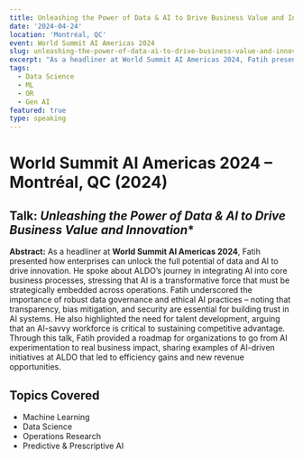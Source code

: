 ```yaml
---
title: Unleashing the Power of Data & AI to Drive Business Value and Innovation*
date: '2024-04-24'
location: 'Montréal, QC'
event: World Summit AI Americas 2024
slug: unleashing-the-power-of-data-ai-to-drive-business-value-and-innovation-2024-04
excerpt: "As a headliner at World Summit AI Americas 2024, Fatih presented how enterprises can unlock the full potential of data and AI to drive innovation."
tags:
  - Data Science
  - ML
  - OR
  - Gen AI
featured: true
type: speaking
---
```


# World Summit AI Americas 2024 – Montréal, QC (2024)

## Talk: *Unleashing the Power of Data & AI to Drive Business Value and Innovation**

**Abstract:** As a headliner at **World Summit AI Americas 2024**, Fatih presented how enterprises can unlock the full potential of data and AI to drive innovation. He spoke about ALDO’s journey in integrating AI into core business processes, stressing that AI is a transformative force that must be strategically embedded across operations. Fatih underscored the importance of robust data governance and ethical AI practices – noting that transparency, bias mitigation, and security are essential for building trust in AI systems. He also highlighted the need for talent development, arguing that an AI-savvy workforce is critical to sustaining competitive advantage. Through this talk, Fatih provided a roadmap for organizations to go from AI experimentation to real business impact, sharing examples of AI-driven initiatives at ALDO that led to efficiency gains and new revenue opportunities.

## Topics Covered

- Machine Learning
- Data Science
- Operations Research
- Predictive & Prescriptive AI

